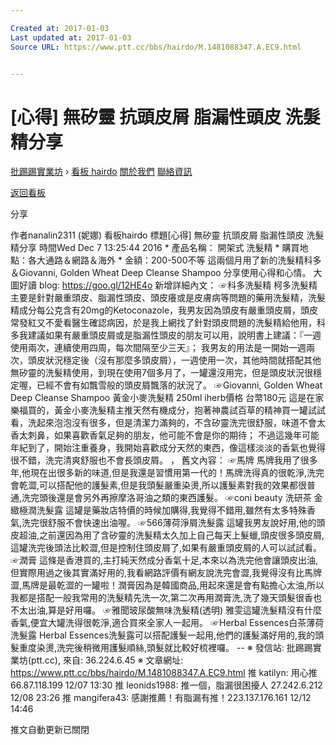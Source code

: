```yaml
---

Created at: 2017-01-03
Last updated at: 2017-01-03
Source URL: https://www.ptt.cc/bbs/hairdo/M.1481088347.A.EC9.html


---
```


# [心得] 無矽靈 抗頭皮屑 脂漏性頭皮 洗髮精分享


[批踢踢實業坊](https://www.ptt.cc/) › [看板 hairdo](https://www.ptt.cc/bbs/hairdo/index.html) [關於我們](https://www.ptt.cc/about.html) [聯絡資訊](https://www.ptt.cc/contact.html)

[返回看板](https://www.ptt.cc/bbs/hairdo/index.html)

分享

作者nanalin2311 (妮娜)
看板hairdo
標題\[心得\] 無矽靈 抗頭皮屑 脂漏性頭皮 洗髮精分享
時間Wed Dec 7 13:25:44 2016
\* 產品名稱： 開架式 洗髮精 \* 購買地點：各大通路＆網路＆海外 \* 金額：200-500不等 這兩個月用了新的洗髮精科多＆Giovanni, Golden Wheat Deep Cleanse Shampoo 分享使用心得和心情。 大圖好讀 blog: <https://goo.gl/12HE4o> 新增詳細內文： ☞科多洗髮精 柯多洗髮精主要是針對嚴重頭皮、脂漏性頭皮、頭皮癢或是皮膚病等問題的藥用洗髮精，洗髮精成分每公克含有20mg的Ketoconazole，我男友因為頭皮有嚴重頭皮屑，頭皮常發紅又不愛看醫生確認病因，於是我上網找了針對頭皮問題的洗髮精給他用，科多我建議如果有嚴重頭皮屑或是脂漏性頭皮的朋友可以用，說明書上建議：『一週使用兩次，連續使用四周，每次間隔至少三天』； 我男友的用法是一開始一週兩次，頭皮狀況穩定後（沒有那麼多頭皮屑），一週使用一次，其他時間就搭配其他無矽靈的洗髮精使用，到現在使用7個多月了，一罐還沒用完，但是頭皮狀況很穩定喔，已經不會有如飄雪般的頭皮屑飄落的狀況了。 ☞Giovanni, Golden Wheat Deep Cleanse Shampoo 黃金小麥洗髮精 250ml iherb價格 台幣180元 這是在家樂福買的，黃金小麥洗髮精主推天然有機成分，抱著神農試百草的精神買一罐試試看，洗起來泡泡沒有很多，但是清潔力滿夠的，不含矽靈洗完很舒服，味道不會太香太刺鼻，如果喜歡香氣足夠的朋友，他可能不會是你的期待； 不過這幾年可能年紀到了，開始注重養身，我開始喜歡成分天然的東西，像這樣淡淡的香氣也覺得很不錯，洗完清爽舒服也不會長頭皮屑。 ， 舊文內容： ☞馬牌 馬牌我用了很多年,他現在出很多新的味道,但是我還是習慣用第一代的！馬牌洗得真的很乾淨,洗完會乾澀,可以搭配他的護髮素,但是我頭髮嚴重染燙,所以護髮素對我的效果都很普通,洗完頭後還是會另外再擦摩洛哥油之類的東西護髮。 ☞coni beauty 洗研茶 金緻極潤洗髮露 這罐是藥妝店特價的時候加購得,我覺得不錯用,雖然有太多特殊香氣,洗完很舒服不會快速出油喔。 ☞566薄荷淨屑洗髮露 這罐我男友說好用,他的頭皮超油,之前還因為用了含矽靈的洗髮精太久加上自己每天上髮蠟,頭皮很多頭皮屑,這罐洗完後頭法比較澀,但是控制住頭皮屑了,如果有嚴重頭皮屑的人可以試試看。 ☞潤膏 這條是香港買的,主打純天然成分香氣十足,本來以為洗完他會讓頭皮出油,但實際用過之後其實滿好用的,我看網路評價有網友說洗完會澀,我覺得沒有比馬牌澀,馬牌是最乾澀的一罐啦！潤膏因為是韓國商品,用起來還是會有點擔心太油,所以我都是搭配一般我常用的洗髮精先洗一次,第二次再用潤膏洗,洗了幾天頭髮很香也不太出油,算是好用囉。 ☞雅聞玻尿酸無味洗髮精(透明) 雅雯這罐洗髮精沒有什麼香氣,便宜大罐洗得很乾淨,適合買來全家人一起用。 ☞Herbal Essences白茶薄荷洗髮露 Herbal Essences洗髮露可以搭配護髮一起用,他們的護髮滿好用的,我的頭髮重度染燙,洗完後稍微用護髮順絲,頭髮就比較好梳裡囉。 -- ※ 發信站: 批踢踢實業坊(ptt.cc), 來自: 36.224.6.45 ※ 文章網址: <https://www.ptt.cc/bbs/hairdo/M.1481088347.A.EC9.html>
推 katilyn: 用心推 66.87.118.199 12/07 13:30
推 leonids1988: 推一個，脂漏很困擾人 27.242.6.212 12/08 23:26
推 mangifera43: 感謝推薦！有脂漏有推！223.137.176.161 12/12 14:46

推文自動更新已關閉

